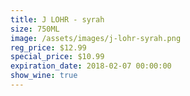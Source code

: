 ```yaml
---
title: J LOHR - syrah
size: 750ML
image: /assets/images/j-lohr-syrah.png
reg_price: $12.99
special_price: $10.99
expiration_date: 2018-02-07 00:00:00
show_wine: true
---
```



